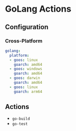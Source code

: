 # GoLang Actions

## Configuration

### Cross-Platform

```yaml
golang:
  platform:
  - goos: linux
    goarch: amd64
  - goos: windows
    goarch: amd64
  - goos: darwin
    goarch: amd64
  - goos: linux
    goarch: arm64
```

## Actions

- `go-build`
- `go-test`
